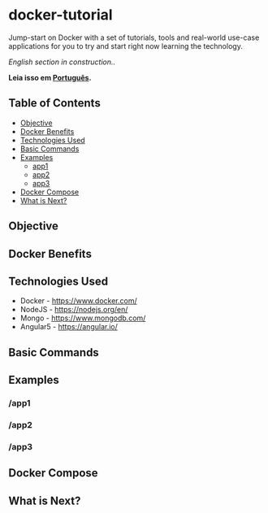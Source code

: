 # docker-tutorial
Jump-start on Docker with a set of tutorials, tools and real-world use-case applications for you to try and start right now learning the technology.

*English section in construction..*

**Leia isso em [Português](README.md).**



## Table of Contents
- [Objective](#objective)
- [Docker Benefits](#docker-benefits)
- [Technologies Used](#technologies-used)
- [Basic Commands](#basic-commands)
- [Examples](#examples)
    - [app1](#app1)
    - [app2](#app2)
    - [app3](#app3)
- [Docker Compose](#docker-compose)
- [What is Next?](#what-is-next)

## Objective

## Docker Benefits

## Technologies Used

- Docker - https://www.docker.com/
- NodeJS - https://nodejs.org/en/
- Mongo - https://www.mongodb.com/
- Angular5 - https://angular.io/

## Basic Commands

## Examples

### /app1

### /app2

### /app3

## Docker Compose

## What is Next?